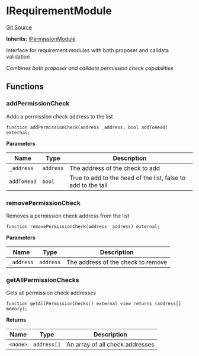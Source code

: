 # IRequirementModule
[Git Source](https://github.com/SyndicateProtocol/metabased-rollup/blob/4da316517677819af5853c256a98505484d835fa/src/interfaces/IRequirementModule.sol)

**Inherits:**
[IPermissionModule](/src/interfaces/IPermissionModule.sol/interface.IPermissionModule.md)

Interface for requirement modules with both proposer and calldata validation

*Combines both proposer and calldata permission check capabilities*


## Functions
### addPermissionCheck

Adds a permission check address to the list


```solidity
function addPermissionCheck(address _address, bool addToHead) external;
```
**Parameters**

|Name|Type|Description|
|----|----|-----------|
|`_address`|`address`|The address of the check to add|
|`addToHead`|`bool`|True to add to the head of the list, false to add to the tail|


### removePermissionCheck

Removes a permission check address from the list


```solidity
function removePermissionCheck(address _address) external;
```
**Parameters**

|Name|Type|Description|
|----|----|-----------|
|`_address`|`address`|The address of the check to remove|


### getAllPermissionChecks

Gets all permission check addresses


```solidity
function getAllPermissionChecks() external view returns (address[] memory);
```
**Returns**

|Name|Type|Description|
|----|----|-----------|
|`<none>`|`address[]`|An array of all  check addresses|



